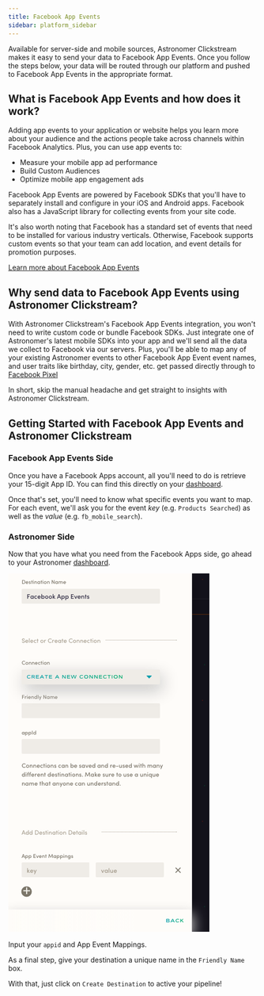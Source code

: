 ```yaml
---
title: Facebook App Events
sidebar: platform_sidebar
---
```


Available for server-side and mobile sources, Astronomer Clickstream makes it easy to send your data to Facebook App Events. Once you follow the steps below, your data will be routed through our platform and pushed to Facebook App Events in the appropriate format.

## What is Facebook App Events and how does it work?

Adding app events to your application or website helps you learn more about your audience and the actions people take across channels within Facebook Analytics. Plus, you can use app events to:

- Measure your mobile app ad performance
- Build Custom Audiences
- Optimize mobile app engagement ads

Facebook App Events are powered by Facebook SDKs that you'll have to separately install and configure in your iOS and Android apps. Facebook also has a JavaScript library for collecting events from your site code. 

It's also worth noting that Facebook has a standard set of events that need to be installed for various industry verticals. Otherwise, Facebook supports custom events so that your team can add location, and event details for promotion purposes.

[Learn more about Facebook App Events](https://developers.facebook.com/docs/app-events)

## Why send data to Facebook App Events using Astronomer Clickstream?

With Astronomer Clickstream's Facebook App Events integration, you won't need to write custom code or bundle Facebook SDKs. Just integrate one of Astronomer's latest mobile SDKs into your app and we'll send all the data we collect to Facebook via our servers. Plus, you'll be able to map any of your existing Astronomer events to other Facebook App Event event names, and user traits like birthday, city, gender, etc. get passed directly through to [Facebook Pixel](facebook-pixel.md)

In short, skip the manual headache and get straight to insights with Astronomer Clickstream. 

## Getting Started with Facebook App Events and Astronomer Clickstream

### Facebook App Events Side

Once you have a Facebook Apps account, all you'll need to do is retrieve your 15-digit App ID. You can find this directly on your [dashboard](https://developers.facebook.com/apps/). 

Once that's set, you'll need to know what specific events you want to map. For each event, we'll ask you for the event *key* (e.g. `Products Searched`) as well as the *value* (e.g. `fb_mobile_search`).


### Astronomer Side

Now that you have what you need from the Facebook Apps side, go ahead to your Astronomer [dashboard](https://app.astronomer.io/login). 

![facebook-apps1](../../../images/facebook-apps1.png)

Input your `appid` and App Event Mappings. 

As a final step, give your destination a unique name in the `Friendly Name` box. 

With that, just click on `Create Destination` to active your pipeline!

